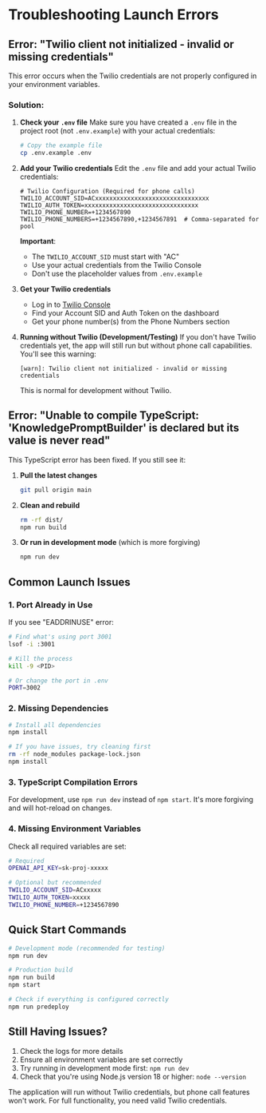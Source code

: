 # Troubleshooting Launch Errors

## Error: "Twilio client not initialized - invalid or missing credentials"

This error occurs when the Twilio credentials are not properly configured in your environment variables.

### Solution:

1. **Check your `.env` file**
   Make sure you have created a `.env` file in the project root (not `.env.example`) with your actual credentials:

   ```bash
   # Copy the example file
   cp .env.example .env
   ```

2. **Add your Twilio credentials**
   Edit the `.env` file and add your actual Twilio credentials:

   ```env
   # Twilio Configuration (Required for phone calls)
   TWILIO_ACCOUNT_SID=ACxxxxxxxxxxxxxxxxxxxxxxxxxxxxxxxx
   TWILIO_AUTH_TOKEN=xxxxxxxxxxxxxxxxxxxxxxxxxxxxxxxx
   TWILIO_PHONE_NUMBER=+1234567890
   TWILIO_PHONE_NUMBERS=+1234567890,+1234567891  # Comma-separated for pool
   ```

   **Important**: 
   - The `TWILIO_ACCOUNT_SID` must start with "AC"
   - Use your actual credentials from the Twilio Console
   - Don't use the placeholder values from `.env.example`

3. **Get your Twilio credentials**
   - Log in to [Twilio Console](https://console.twilio.com)
   - Find your Account SID and Auth Token on the dashboard
   - Get your phone number(s) from the Phone Numbers section

4. **Running without Twilio (Development/Testing)**
   If you don't have Twilio credentials yet, the app will still run but without phone call capabilities. You'll see this warning:
   ```
   [warn]: Twilio client not initialized - invalid or missing credentials
   ```
   This is normal for development without Twilio.

## Error: "Unable to compile TypeScript: 'KnowledgePromptBuilder' is declared but its value is never read"

This TypeScript error has been fixed. If you still see it:

1. **Pull the latest changes**
   ```bash
   git pull origin main
   ```

2. **Clean and rebuild**
   ```bash
   rm -rf dist/
   npm run build
   ```

3. **Or run in development mode** (which is more forgiving)
   ```bash
   npm run dev
   ```

## Common Launch Issues

### 1. Port Already in Use
If you see "EADDRINUSE" error:
```bash
# Find what's using port 3001
lsof -i :3001

# Kill the process
kill -9 <PID>

# Or change the port in .env
PORT=3002
```

### 2. Missing Dependencies
```bash
# Install all dependencies
npm install

# If you have issues, try cleaning first
rm -rf node_modules package-lock.json
npm install
```

### 3. TypeScript Compilation Errors
For development, use `npm run dev` instead of `npm start`. It's more forgiving and will hot-reload on changes.

### 4. Missing Environment Variables
Check all required variables are set:
```bash
# Required
OPENAI_API_KEY=sk-proj-xxxxx

# Optional but recommended
TWILIO_ACCOUNT_SID=ACxxxxx
TWILIO_AUTH_TOKEN=xxxxx
TWILIO_PHONE_NUMBER=+1234567890
```

## Quick Start Commands

```bash
# Development mode (recommended for testing)
npm run dev

# Production build
npm run build
npm start

# Check if everything is configured correctly
npm run predeploy
```

## Still Having Issues?

1. Check the logs for more details
2. Ensure all environment variables are set correctly
3. Try running in development mode first: `npm run dev`
4. Check that you're using Node.js version 18 or higher: `node --version`

The application will run without Twilio credentials, but phone call features won't work. For full functionality, you need valid Twilio credentials.